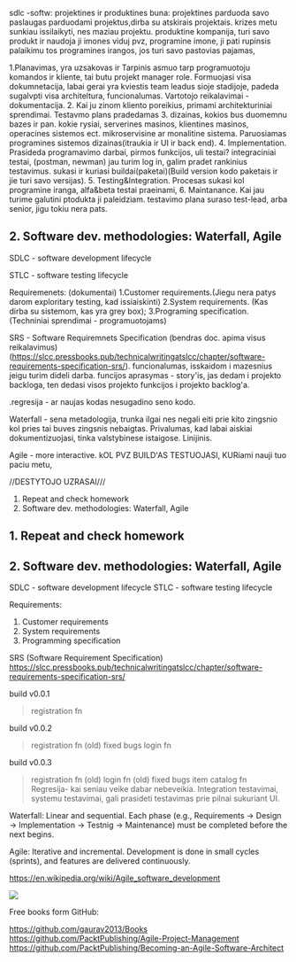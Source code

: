 sdlc -softw:
projektines ir produktines buna:
projektines parduoda savo paslaugas parduodami projektus,dirba su atskirais projektais. krizes metu sunkiau issilaikyti, nes maziau projektu. 
produktine kompanija, turi savo produkt ir naudoja ji imones viduj pvz, programine imone, ji pati rupinsis palaikimu tos programines irangos, jos turi savo pastovias pajamas, 

1.Planavimas, yra uzsakovas ir
Tarpinis asmuo tarp programuotoju komandos ir kliente, tai butu projekt manager role. Formuojasi visa dokumnetacija, labai gerai yra kviestis team leadus sioje stadijoje, padeda sugalvpti visa architeltura, funcionalumas.  Vartotojo reikalavimai - dokumentacija.
2. Kai ju zinom kliento poreikius, primami architekturiniai sprendimai. Testavmo plans pradedamas
3. dizainas, kokios bus duomemnu bazes ir pan. kokie rysiai, serverines masinos, klientines masinos, operacines sistemos ect. mikroservisine ar monalitine sistema. Paruosiamas programines sistemos dizainas(itraukia ir UI ir back end).
4. Implementation. Prasideda programavimo darbai, pirmos funkcijos, uli testai? integraciniai testai, (postman, newman) jau turim log in, galim pradet rankinius testavimus. sukasi ir kuriasi buildai(paketai)(Build version kodo paketais ir jie turi savo versijas).
5.  Testing&Integration. Procesas sukasi kol programine iranga, alfa&beta testai praeinami, 
6.  Maintanance. Kai jau turime galutini ptodukta ji paleidziam.   testavimo plana suraso test-lead, arba senior, jigu tokiu nera pats. 

  ## 2. Software dev. methodologies: Waterfall, Agile

  SDLC - software development lifecycle

  STLC - software testing lifecycle

  Requiremenets: (dokumentai)
  1.Customer requirements.(Jiegu nera patys darom exploritary testing, kad issiaiskinti)
  2.System requirements. (Kas dirba su sistemom, kas yra grey box);
  3.Programing specification. (Techniniai sprendimai - programuotojams)

  SRS - Software Requiremnets Specification
(bendras doc. apima visus reikalavimus) (https://slcc.pressbooks.pub/technicalwritingatslcc/chapter/software-requirements-specification-srs/).
funcionalumas, isskaidom i mazesnius jeigu turim dideli darba. funcijos aprasymas - story'is, jas dedam i projekto backloga, ten dedasi visos projekto funkcijos i projekto backlog'a. 

.regresija - ar naujas kodas nesugadino seno kodo.


Waterfall - sena metadologija, trunka ilgai nes negali eiti prie kito zingsnio kol pries tai buves zingsnis nebaigtas. Privalumas, kad labai aiskiai dokumentizuojasi, tinka valstybinese istaigose. Linijinis. 

Agile - more interactive.  kOL PVZ BUILD'AS TESTUOJASI, KURiami nauji tuo paciu metu, 

//DESTYTOJO UZRASAI///

1. Repeat and check homework
2. Software dev. methodologies: Waterfall, Agile

## 1. Repeat and check homework

## 2. Software dev. methodologies: Waterfall, Agile

SDLC - software development lifecycle
STLC - software testing lifecycle

Requirements:
1. Customer requirements
2. System requirements
3. Programming specification 

SRS (Software Requirement Specification)
https://slcc.pressbooks.pub/technicalwritingatslcc/chapter/software-requirements-specification-srs/

build v0.0.1
> registration fn

build  v0.0.2
> registration fn (old)
> fixed bugs
> login fn

build  v0.0.3
> registration fn (old)
> login fn (old)
> fixed bugs
> item catalog fn  
Regresija- kai seniau veike dabar nebeveikia. 
Integration testavimai, systemu testavimai, gali prasideti testavimas prie pilnai sukuriant UI.

Waterfall: Linear and sequential. Each phase (e.g., Requirements → Design → Implementation → Testnig → Maintenance) must be completed before the next begins.  

Agile: Iterative and incremental. Development is done in small cycles (sprints), and features are delivered continuously.  

https://en.wikipedia.org/wiki/Agile_software_development   

![](../pictures/scrum_image.png)


Free books form GitHub:

https://github.com/gaurav2013/Books 
https://github.com/PacktPublishing/Agile-Project-Management   
https://github.com/PacktPublishing/Becoming-an-Agile-Software-Architect  


